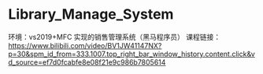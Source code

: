 # Library_Manage_System
环境：vs2019+MFC 实现的销售管理系统（黑马程序员）
课程链接：https://www.bilibili.com/video/BV1JW41147NX?p=30&spm_id_from=333.1007.top_right_bar_window_history.content.click&vd_source=ef7d0fcabfe8e08f21e9c986b7805614
